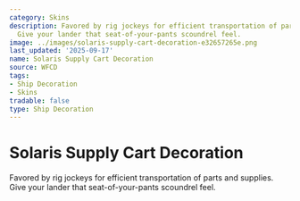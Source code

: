 ```yaml
---
category: Skins
description: Favored by rig jockeys for efficient transportation of parts and supplies.
  Give your lander that seat-of-your-pants scoundrel feel.
image: ../images/solaris-supply-cart-decoration-e32657265e.png
last_updated: '2025-09-17'
name: Solaris Supply Cart Decoration
source: WFCD
tags:
- Ship Decoration
- Skins
tradable: false
type: Ship Decoration
---
```


# Solaris Supply Cart Decoration

Favored by rig jockeys for efficient transportation of parts and supplies. Give your lander that seat-of-your-pants scoundrel feel.

